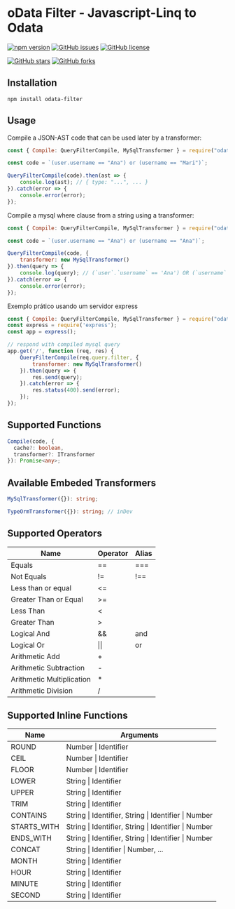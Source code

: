 # oData Filter  - Javascript-Linq to Odata

[![npm version](https://badge.fury.io/js/odata-filter.svg)](https://badge.fury.io/js/odata-filter)
[![GitHub issues](https://img.shields.io/github/issues/joaovitmac/odata-filter.svg)](https://github.com/joaovitmac/odata-filter/issues)
[![GitHub license](https://img.shields.io/badge/license-MIT-blue.svg)](https://raw.githubusercontent.com/joaovitmac/odata-filter/main/LICENSE)

[![GitHub stars](https://img.shields.io/github/stars/joaovitmac/odata-filter.svg?style=social&label=Stars)](https://github.com/joaovitmac/odata-filter)
[![GitHub forks](https://img.shields.io/github/forks/joaovitmac/odata-filter.svg?style=social&label=Forks)](https://github.com/joaovitmac/odata-filter)

## Installation

```shell
npm install odata-filter
```

## Usage

Compile a JSON-AST code that can be used later by a transformer:

```javascript
const { Compile: QueryFilterCompile, MySqlTransformer } = require("odata-filter");

const code = `(user.username == "Ana") or (username == "Mari")`;

QueryFilterCompile(code).then(ast => {
    console.log(ast); // { type: "...", ... }
}).catch(error => {
    console.error(error);
});
```

Compile a mysql where clause from a string using a transformer:

```javascript
const { Compile: QueryFilterCompile, MySqlTransformer } = require("odata-filter");

const code = `(user.username == "Ana") or (username == "Ana")`;

QueryFilterCompile(code, {
    transformer: new MySqlTransformer()
}).then(query => {
    console.log(query); // (`user`.`username` == 'Ana') OR (`username` == 'Ana')
}).catch(error => {
    console.error(error);
});
```

Exemplo prático usando um servidor express
```javascript
const { Compile: QueryFilterCompile, MySqlTransformer } = require("odata-filter");
const express = require('express');
const app = express();

// respond with compiled mysql query
app.get('/', function (req, res) {
    QueryFilterCompile(req.query.filter, {
        transformer: new MySqlTransformer()
    }).then(query => {
        res.send(query);
    }).catch(error => {
        res.status(400).send(error);
    });
});
```

## Supported Functions
```typescript
Compile(code, {
  cache?: boolean,
  transformer?: ITransformer
}): Promise<any>;
```

## Available Embeded Transformers
```typescript
MySqlTransformer({}): string;

TypeOrmTransformer({}): string; // inDev
```

## Supported Operators

Name | Operator | Alias
------------ | ------------- | -------------
Equals | == | ===
Not Equals | != | !==
Less than or equal | <=
Greater Than or Equal | >=
Less Than | <
Greater Than | >
Logical And | && | and
Logical Or | \|\| | or
Arithmetic Add | +
Arithmetic Subtraction | -
Arithmetic Multiplication | *
Arithmetic Division | /

## Supported Inline Functions
Name | Arguments
------------ | -------------
ROUND | Number \| Identifier
CEIL | Number \| Identifier
FLOOR | Number \| Identifier
LOWER | String \| Identifier
UPPER | String \| Identifier
TRIM | String \| Identifier
CONTAINS | String \| Identifier, String \| Identifier \| Number
STARTS_WITH | String \| Identifier, String \| Identifier \| Number
ENDS_WITH | String \| Identifier, String \| Identifier \| Number
CONCAT | String \| Identifier \| Number, ...
MONTH | String \| Identifier
HOUR | String \| Identifier
MINUTE | String \| Identifier
SECOND | String \| Identifier